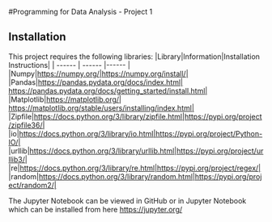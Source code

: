 #Programming for Data Analysis - Project 1

## Installation

This project requires the following libraries:
|Library|Information|Installation Instructions|
| ------ | ------ |------ |
|Numpy|https://numpy.org/|https://numpy.org/install/|
|Pandas|https://pandas.pydata.org/docs/index.html| https://pandas.pydata.org/docs/getting_started/install.html|
|Matplotlib|https://matplotlib.org/| https://matplotlib.org/stable/users/installing/index.html|
|Zipfile|https://docs.python.org/3/library/zipfile.html|https://pypi.org/project/zipfile36/|
|io|https://docs.python.org/3/library/io.html|https://pypi.org/project/Python-IO/|
|urllib|https://docs.python.org/3/library/urllib.html|https://pypi.org/project/urllib3/|
|re|https://docs.python.org/3/library/re.html|https://pypi.org/project/regex/|
|random|https://docs.python.org/3/library/random.html|https://pypi.org/project/random2/|

The Jupyter Notebook can be viewed in GitHub or in Jupyter Notebook which can be installed from here https://jupyter.org/